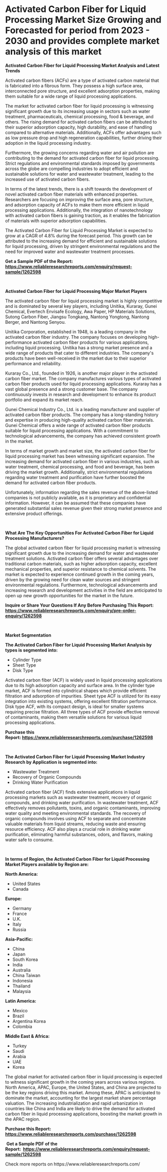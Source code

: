 <p><h1>Activated Carbon Fiber for Liquid Processing Market Size Growing and Forecasted for period from 2023 - 2030 and provides complete market analysis of this market</h1></p><p><strong>Activated Carbon Fiber for Liquid Processing Market Analysis and Latest Trends</strong></p>
<p><p>Activated carbon fibers (ACFs) are a type of activated carbon material that is fabricated into a fibrous form. They possess a high surface area, interconnected pore structure, and excellent adsorption properties, making them suitable for a wide range of liquid processing applications.</p><p>The market for activated carbon fiber for liquid processing is witnessing significant growth due to its increasing usage in sectors such as water treatment, pharmaceuticals, chemical processing, food & beverage, and others. The rising demand for activated carbon fibers can be attributed to their superior adsorption capacity, high durability, and ease of handling compared to alternative materials. Additionally, ACFs offer advantages such as low pressure drop and high regeneration capabilities, further driving their adoption in the liquid processing industry.</p><p>Furthermore, the growing concerns regarding water and air pollution are contributing to the demand for activated carbon fiber for liquid processing. Strict regulations and environmental standards imposed by governments across the globe are compelling industries to adopt efficient and sustainable solutions for water and wastewater treatment, leading to the increased use of activated carbon fibers.</p><p>In terms of the latest trends, there is a shift towards the development of novel activated carbon fiber materials with enhanced properties. Researchers are focusing on improving the surface area, pore structure, and adsorption capacity of ACFs to make them more efficient in liquid processing applications. Additionally, the integration of nanotechnology with activated carbon fibers is gaining traction, as it enables the fabrication of materials with superior adsorption capabilities.</p><p>The Activated Carbon Fiber for Liquid Processing Market is expected to grow at a CAGR of 4.8% during the forecast period. This growth can be attributed to the increasing demand for efficient and sustainable solutions for liquid processing, driven by stringent environmental regulations and the need for improved water and wastewater treatment processes.</p></p>
<p><strong>Get a Sample PDF of the Report:&nbsp; <a href="https://www.reliableresearchreports.com/enquiry/request-sample/1262598">https://www.reliableresearchreports.com/enquiry/request-sample/1262598</a></strong></p>
<p>&nbsp;</p>
<p><strong>Activated Carbon Fiber for Liquid Processing Major Market Players</strong></p>
<p><p>The activated carbon fiber for liquid processing market is highly competitive and is dominated by several key players, including Unitika, Kuraray, Gunei Chemical, Evertech Envisafe Ecology, Awa Paper, HP Materials Solutions, Sutong Carbon Fiber, Jiangsu Tongkang, Nantong Yongtong, Nantong Berger, and Nantong Senyou. </p><p>Unitika Corporation, established in 1948, is a leading company in the activated carbon fiber industry. The company focuses on developing high-performance activated carbon fiber products for various applications, including liquid processing. Unitika has a strong market presence and a wide range of products that cater to different industries. The company's products have been well-received in the market due to their superior performance and reliability.</p><p>Kuraray Co., Ltd., founded in 1926, is another major player in the activated carbon fiber market. The company manufactures various types of activated carbon fiber products used for liquid processing applications. Kuraray has a vast global presence and a strong customer base. The company continuously invests in research and development to enhance its product portfolio and expand its market reach.</p><p>Gunei Chemical Industry Co., Ltd. is a leading manufacturer and supplier of activated carbon fiber products. The company has a long-standing history and expertise in producing high-quality activated carbon fiber materials. Gunei Chemical offers a wide range of activated carbon fiber products suitable for liquid processing applications. With a commitment to technological advancements, the company has achieved consistent growth in the market.</p><p>In terms of market growth and market size, the activated carbon fiber for liquid processing market has been witnessing significant expansion. The increasing demand for activated carbon fiber in various industries, such as water treatment, chemical processing, and food and beverage, has been driving the market growth. Additionally, strict environmental regulations regarding water treatment and purification have further boosted the demand for activated carbon fiber products.</p><p>Unfortunately, information regarding the sales revenue of the above-listed companies is not publicly available, as it is proprietary and confidential information. However, it can be assumed that these companies have generated substantial sales revenue given their strong market presence and extensive product offerings.</p></p>
<p>&nbsp;</p>
<p><strong>What Are The Key Opportunities For Activated Carbon Fiber for Liquid Processing Manufacturers?</strong></p>
<p><p>The global activated carbon fiber for liquid processing market is witnessing significant growth due to the increasing demand for water and wastewater treatment solutions. Activated carbon fiber offers several advantages over traditional carbon materials, such as higher adsorption capacity, excellent mechanical properties, and superior resistance to chemical solvents. The market is expected to experience continued growth in the coming years, driven by the growing need for clean water sources and stringent environmental regulations. Furthermore, technological advancements and increasing research and development activities in the field are anticipated to open up new growth opportunities for the market in the future.</p></p>
<p><strong>Inquire or Share Your Questions If Any Before Purchasing This Report: <a href="https://www.reliableresearchreports.com/enquiry/pre-order-enquiry/1262598">https://www.reliableresearchreports.com/enquiry/pre-order-enquiry/1262598</a></strong></p>
<p>&nbsp;</p>
<p><strong>Market Segmentation</strong></p>
<p><strong>The Activated Carbon Fiber for Liquid Processing Market Analysis by types is segmented into:</strong></p>
<p><ul><li>Cylinder Type</li><li>Sheet Type</li><li>Disk Type</li></ul></p>
<p><p>Activated carbon fiber (ACF) is widely used in liquid processing applications due to its high adsorption capacity and surface area. In the cylinder type market, ACF is formed into cylindrical shapes which provide efficient filtration and adsorption of impurities. Sheet type ACF is utilized for its easy integration into existing systems, offering excellent filtration performance. Disk type ACF, with its compact design, is ideal for smaller systems requiring precise filtration. All three types of ACF provide effective removal of contaminants, making them versatile solutions for various liquid processing applications.</p></p>
<p><strong>Purchase this Report:&nbsp;<a href="https://www.reliableresearchreports.com/purchase/1262598">https://www.reliableresearchreports.com/purchase/1262598</a></strong></p>
<p>&nbsp;</p>
<p><strong>The Activated Carbon Fiber for Liquid Processing Market Industry Research by Application is segmented into:</strong></p>
<p><ul><li>Wastewater Treatment</li><li>Recovery of Organic Compounds</li><li>Drinking Water Purification</li></ul></p>
<p><p>Activated carbon fiber (ACF) finds extensive applications in liquid processing markets such as wastewater treatment, recovery of organic compounds, and drinking water purification. In wastewater treatment, ACF effectively removes pollutants, toxins, and organic contaminants, improving water quality and meeting environmental standards. The recovery of organic compounds involves using ACF to separate and concentrate valuable materials from liquid streams, reducing waste and ensuring resource efficiency. ACF also plays a crucial role in drinking water purification, eliminating harmful substances, odors, and flavors, making water safe to consume.</p></p>
<p>&nbsp;</p>
<p><strong>In terms of Region, the Activated Carbon Fiber for Liquid Processing Market Players available by Region are:</strong></p>
<p>
    <p> <strong> North America: </strong>
        <ul>
            <li>United States</li>
            <li>Canada</li>
        </ul>
        </p> 
    <p> <strong> Europe: </strong>
        <ul>
            <li>Germany</li>
            <li>France</li>
            <li>U.K.</li>
            <li>Italy</li>
            <li>Russia</li>
        </ul>
        </p> 
    <p> <strong> Asia-Pacific: </strong>
        <ul>
            <li>China</li>
            <li>Japan</li>
            <li>South Korea</li>
            <li>India</li>
            <li>Australia</li>
            <li>China Taiwan</li>
            <li>Indonesia</li>
            <li>Thailand</li>
            <li>Malaysia</li>
        </ul>
        </p> 
    <p> <strong> Latin America: </strong>
        <ul>
            <li>Mexico</li>
            <li>Brazil</li>
            <li>Argentina Korea</li>
            <li>Colombia</li>
        </ul>
        </p> 
    <p> <strong> Middle East & Africa: </strong>
        <ul>
            <li>Turkey</li>
            <li>Saudi</li>
            <li>Arabia</li>
            <li>UAE</li>
            <li>Korea</li>
        </ul>
    </p>
    </p>
<p><p>The global market for activated carbon fiber in liquid processing is expected to witness significant growth in the coming years across various regions. North America, APAC, Europe, the United States, and China are projected to be the key regions driving this market. Among these, APAC is anticipated to dominate the market, accounting for the largest market share percentage valuation. The increasing industrialization and rapid urbanization in countries like China and India are likely to drive the demand for activated carbon fiber in liquid processing applications, boosting the market growth in the APAC region.</p></p>
<p><strong>Purchase this Report: <a href="https://www.reliableresearchreports.com/purchase/1262598">https://www.reliableresearchreports.com/purchase/1262598</a></strong></p>
<p>&nbsp;<strong>Get a Sample PDF of the Report:&nbsp;&nbsp;<a href="https://www.reliableresearchreports.com/enquiry/request-sample/1262598">https://www.reliableresearchreports.com/enquiry/request-sample/1262598</a></strong></p>
<p><strong></strong></p>
<p>Check more reports on https://www.reliableresearchreports.com/</p>
